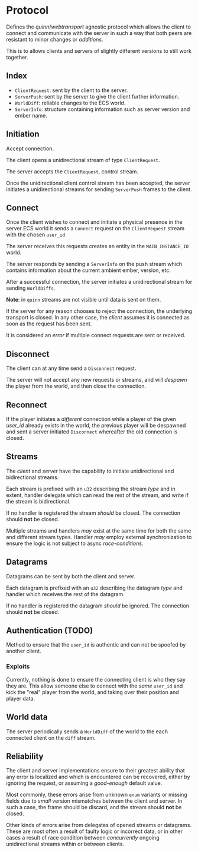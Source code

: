 # Protocol

Defines the _quinn_/_webtransport_ agnostic protocol which allows the client to connect and communicate with the server in such a way that both peers are resistant to minor changes or _additions_.

This is to allows clients and servers of slightly different versions to still work together.

## Index

- `ClientRequest`: sent by the client to the server.
- `ServerPush`: sent by the server to give the client
  further information.
- `WorldDiff`: reliable changes to the ECS world.
- `ServerInfo`: structure containing information such as
  server version and ember name.

## Initiation

Accept connection.

The client opens a unidirectional stream of type `ClientRequest`.

The server accepts the `ClientRequest`, control stream.

Once the unidirectional client control stream has been accepted, the server initiates a unidirectional streams for sending `ServerPush` frames to the client.

## Connect

Once the client wishes to connect and initiate a physical presence in the server ECS world it sends a `Connect` request on the `ClientRequest` stream with the chosen `user_id`

The server receives this requests creates an entity in the `MAIN_INSTANCE_ID` world.

The server responds by sending a `ServerInfo` on the push
stream which contains information about the current ambient
ember, version, etc.

After a successful connection, the server initiates a
unidirectional stream for sending `WorldDiffs`.

**Note**: in `quinn` streams are not visible until data is
sent on them.

If the server for any reason chooses to reject the connection, the underlying transport is closed. In any other case, the _client_ assumes it is connected as soon as the request has been sent.

It is considered an _error_ if multiple connect requests are sent or received.

## Disconnect

The client can at any time send a `Disconnect` request.

The server will not accept any new requests or streams, and will _despawn_ the
player from the world, and then close the connection.

## Reconnect

If the player initiates a _different_ connection while a player of the given
_user_id_ already exists in the world, the previous player will be despawned and
sent a server initiated `Disconnect` whereafter the old connection is closed.

## Streams

The _client_ and _server_ have the capability to initiate unidirectional and
bidirectional streams.

Each stream is prefixed with an `u32` describing the stream _type_ and in
extent, handler delegate which can read the rest of the stream, and write if the
stream is bidirectional.

If no handler is registered the stream _should_ be closed. The connection should
**not** be closed.

Multiple streams and handlers _may_ exist at the same time for both the same and
different stream types. Handler _may_ employ external synchronization to ensure
the logic is not subject to async _race-conditions_.

## Datagrams

Datagrams can be sent by both the client and server.

Each datagram is prefixed with an `u32` describing the datagram _type_ and
handler which receives the rest of the datagram.

If no handler is registered the datagram _should_ be ignored. The connection
should **not** be closed.

## Authentication (TODO)

Method to ensure that the `user_id` is authentic and can not be spoofed by
another client.

### Exploits

Currently, nothing is done to ensure the connecting client is who they say they
are. This allow someone else to connect with the _same_ `user_id` and kick the
"real" player from the world, and taking over their position and player data.

## World data

The server periodically sends a `WorldDiff` of the world to the each connected client
on the `diff` stream.

## Reliability

The client and server implementations ensure to their greatest ability that
any error is localized and which is encountered can be recovered, either by ignoring the request,
or assuming a _good-enough_ default value.

Most commonly, these errors arise from unknown `enum` variants or missing fields
due to _small_ version mismatches between the client and server. In such a case,
the frame should be discard, and the stream should **not** be closed.

Other kinds of errors arise from delegates of opened streams or datagrams. These
are most often a result of faulty logic or incorrect data, or in other cases a
result of race condition between _concurrently_ ongoing unidirectional streams
within or between clients.
